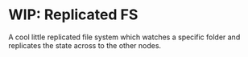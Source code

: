 # WIP: Replicated FS

A cool little replicated file system which watches a specific folder and 
replicates the state across to the other nodes.